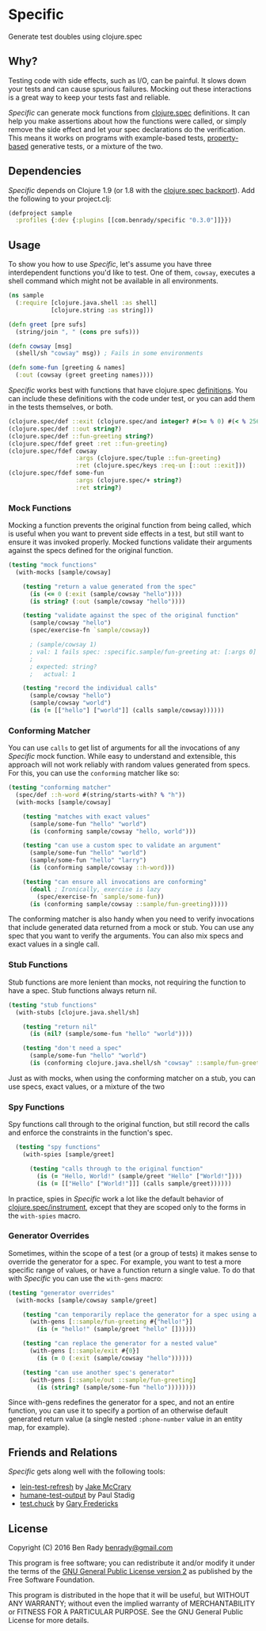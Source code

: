 # Specific

Generate test doubles using clojure.spec

## Why?

Testing code with side effects, such as I/O, can be painful. It slows down your tests and can cause spurious failures. Mocking out these interactions is a great way to keep your tests fast and reliable.

_Specific_ can generate mock functions from [clojure.spec](http://clojure.org/about/spec) definitions. It can help you make assertions about how the functions were called, or simply remove the side effect and let your spec declarations do the verification. This means it works on programs with example-based tests, [property-based](https://github.com/clojure/test.check) generative tests, or a mixture of the two.

## Dependencies

_Specific_ depends on Clojure 1.9 (or 1.8 with the [clojure.spec backport](https://github.com/tonsky/clojure-future-spec)). Add the following to your project.clj:

```clojure
(defproject sample
  :profiles {:dev {:plugins [[com.benrady/specific "0.3.0"]]}})
```

## Usage

To show you how to use _Specific_, let's assume you have three interdependent functions you'd like to test. One of them, `cowsay`, executes a shell command which might not be available in all environments.

```clojure
(ns sample
  (:require [clojure.java.shell :as shell]
            [clojure.string :as string]))

(defn greet [pre sufs]
  (string/join ", " (cons pre sufs)))

(defn cowsay [msg]
  (shell/sh "cowsay" msg)) ; Fails in some environments

(defn some-fun [greeting & names]
  (:out (cowsay (greet greeting names))))
```

_Specific_ works best with functions that have clojure.spec [definitions](http://clojure.org/guides/spec#_spec_ing_functions). You can include these definitions with the code under test, or you can add them in the tests themselves, or both.

```clojure
(clojure.spec/def ::exit (clojure.spec/and integer? #(>= % 0) #(< % 256)))
(clojure.spec/def ::out string?)
(clojure.spec/def ::fun-greeting string?)
(clojure.spec/fdef greet :ret ::fun-greeting)
(clojure.spec/fdef cowsay
                   :args (clojure.spec/tuple ::fun-greeting)
                   :ret (clojure.spec/keys :req-un [::out ::exit]))
(clojure.spec/fdef some-fun
                   :args (clojure.spec/+ string?)
                   :ret string?)
```

### Mock Functions

Mocking a function prevents the original function from being called, which is useful when you want to prevent side effects in a test, but still want to ensure it was invoked properly. Mocked functions validate their arguments against the specs defined for the original function. 

```clojure
(testing "mock functions"
  (with-mocks [sample/cowsay]

    (testing "return a value generated from the spec"
      (is (<= 0 (:exit (sample/cowsay "hello"))))
      (is string? (:out (sample/cowsay "hello"))))

    (testing "validate against the spec of the original function"
      (sample/cowsay "hello")
      (spec/exercise-fn `sample/cowsay))

      ; (sample/cowsay 1)
      ; val: 1 fails spec: :specific.sample/fun-greeting at: [:args 0] predicate: string?
      ;
      ; expected: string?
      ;   actual: 1

    (testing "record the individual calls"
      (sample/cowsay "hello")
      (sample/cowsay "world")
      (is (= [["hello"] ["world"]] (calls sample/cowsay))))))
```

### Conforming Matcher

You can use `calls` to get list of arguments for all the invocations of any _Specific_ mock function. While easy to understand and extensible, this approach will not work reliably with random values generated from specs. For this, you can use the `conforming` matcher like so:

```clojure
(testing "conforming matcher"
  (spec/def ::h-word #(string/starts-with? % "h"))
  (with-mocks [sample/cowsay]

    (testing "matches with exact values"
      (sample/some-fun "hello" "world") 
      (is (conforming sample/cowsay "hello, world")))

    (testing "can use a custom spec to validate an argument"
      (sample/some-fun "hello" "world")
      (sample/some-fun "hello" "larry")
      (is (conforming sample/cowsay ::h-word)))

    (testing "can ensure all invocations are conforming"
      (doall ; Ironically, exercise is lazy
        (spec/exercise-fn `sample/some-fun))
      (is (conforming sample/cowsay ::sample/fun-greeting)))))
```

The conforming matcher is also handy when you need to verify invocations that include generated data returned from a mock or stub. You can use any spec that you want to verify the arguments. You can also mix specs and exact values in a single call.

### Stub Functions

Stub functions are more lenient than mocks, not requiring the function to have a spec. Stub functions always return nil.

```clojure
(testing "stub functions"
  (with-stubs [clojure.java.shell/sh]

    (testing "return nil"
      (is (nil? (sample/some-fun "hello" "world"))))

    (testing "don't need a spec"
      (sample/some-fun "hello" "world")
      (is (conforming clojure.java.shell/sh "cowsay" ::sample/fun-greeting)))))
```

Just as with mocks, when using the conforming matcher on a stub, you can use specs, exact values, or a mixture of the two

### Spy Functions

Spy functions call through to the original function, but still record the calls and enforce the constraints in the function's spec.

```clojure
  (testing "spy functions"
    (with-spies [sample/greet]

      (testing "calls through to the original function"
        (is (= "Hello, World!" (sample/greet "Hello" ["World!"])))
        (is (= [["Hello" ["World!"]]] (calls sample/greet))))))
```
In practice, spies in _Specific_ work a lot like the default behavior of [clojure.spec/instrument](https://clojure.github.io/clojure/branch-master/clojure.spec-api.html#clojure.spec.test/instrument), except that they are scoped only to the forms in the `with-spies` macro.

### Generator Overrides

Sometimes, within the scope of a test (or a group of tests) it makes sense to override the generator for a spec. For example, you want to test a more specific range of values, or have a function return a single value. To do that with _Specific_ you can use the `with-gens` macro:

```clojure
(testing "generator overrides"
  (with-mocks [sample/cowsay sample/greet]

    (testing "can temporarily replace the generator for a spec using a predicate"
      (with-gens [::sample/fun-greeting #{"hello!"}]
        (is (= "hello!" (sample/greet "hello" [])))))

    (testing "can replace the generator for a nested value"
      (with-gens [::sample/exit #{0}]
        (is (= 0 (:exit (sample/cowsay "hello"))))))

    (testing "can use another spec's generator"
      (with-gens [::sample/out ::sample/fun-greeting]
        (is (string? (sample/some-fun "hello"))))))))
```

Since with-gens redefines the generator for a spec, and not an entire function, you can use it to specify a portion of an otherwise default generated return value (a single nested `:phone-number` value in an entity map, for example).

## Friends and Relations

_Specific_ gets along well with the following tools:
  * [lein-test-refresh](https://github.com/jakemcc/lein-test-refresh) by [Jake McCrary](http://jakemccrary.com/)
  * [humane-test-output](https://github.com/pjstadig/humane-test-output) by Paul Stadig
  * [test.chuck](https://github.com/gfredericks/test.chuck) by [Gary Fredericks](http://gfredericks.com/)

## License

Copyright (C) 2016 Ben Rady <benrady@gmail.com>

This program is free software; you can redistribute it and/or modify it under the terms of the [GNU General Public License version 2](https://www.gnu.org/licenses/old-licenses/gpl-2.0.en.html) as published by the Free Software Foundation.

This program is distributed in the hope that it will be useful, but WITHOUT ANY WARRANTY; without even the implied warranty of MERCHANTABILITY or FITNESS FOR A PARTICULAR PURPOSE.  See the GNU General Public License for more details.
